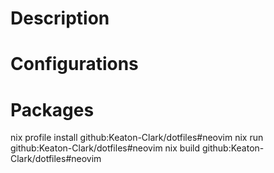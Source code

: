 # Description

# Configurations

# Packages
nix profile install github:Keaton-Clark/dotfiles#neovim
nix run github:Keaton-Clark/dotfiles#neovim
nix build github:Keaton-Clark/dotfiles#neovim

